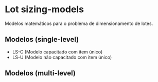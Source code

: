 # Lot sizing-models

Modelos matemáticos para o problema de dimensionamento de lotes.

## Modelos (single-level)

- LS-C (Modelo capacitado com item único)
- LS-U (Modelo não capacitado com item único)

## Modelos (multi-level)
